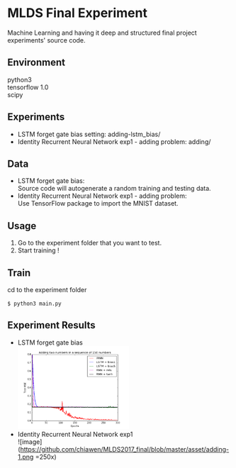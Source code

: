 MLDS Final Experiment 
====
Machine Learning and having it deep and structured final project experiments' source code.


## Environment
python3 <br />
tensorflow 1.0 <br />
scipy <br />

## Experiments

- LSTM forget gate bias setting: adding-lstm_bias/ <br />
- Identity Recurrent Neural Network exp1 - adding problem: adding/ <br />

## Data

- LSTM forget gate bias: <br />
  Source code will autogenerate a random training and testing data.
- Identity Recurrent Neural Network exp1 - adding problem: <br />
  Use TensorFlow package to import the MNIST dataset.


## Usage 
1. Go to the experiment folder that you want to test.
2. Start training !

## Train
cd to the experiment folder
```
$ python3 main.py 
```

## Experiment Results
- LSTM forget gate bias <br />
  <img src="https://github.com/chiawen/MLDS2017_final/blob/master/asset/bias.png" width="250">
- Identity Recurrent Neural Network exp1 <br />
  ![image](https://github.com/chiawen/MLDS2017_final/blob/master/asset/adding-1.png =250x)








